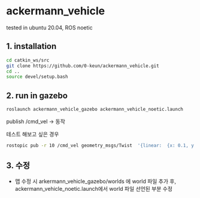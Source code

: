 # ackermann_vehicle

tested in ubuntu 20.04, ROS noetic
## 1. installation

```bash
cd catkin_ws/src
git clone https://github.com/0-keun/ackermann_vehicle.git
cd ..
source devel/setup.bash
```

## 2. run in gazebo
```bash
roslaunch ackermann_vehicle_gazebo ackermann_vehicle_noetic.launch
```

publish /cmd_vel -> 동작

테스트 해보고 싶은 경우
```bash
rostopic pub -r 10 /cmd_vel geometry_msgs/Twist  '{linear:  {x: 0.1, y: 0.0, z: 0.0}, angular: {x: 0.0,y: 0.0,z: 0.2}}'
```
## 3. 수정

- 맵 수정 시
	arkermann_vehicle_gazebo/worlds 에 world 파일 추가 후, ackermann_vehicle_noetic.launch에서 world 파일 선언된 부분 수정
